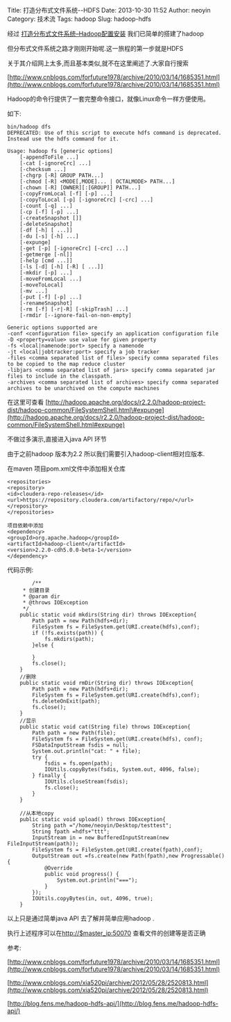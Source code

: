 Title: 打造分布式文件系统--HDFS
Date: 2013-10-30 11:52
Author: neoyin
Category: 技术流
Tags: hadoop
Slug: hadoop-hdfs

经过
[打造分布式文件系统–Hadoop配置安装](http://www.floatinglife.cn/distributed-hadoop)
我们已简单的搭建了hadoop

但分布式文件系统之路才刚刚开始呢.这一旅程的第一步就是HDFS

关于其介绍网上太多,而且基本类似,就不在这里阐述了.大家自行搜索

[http://www.cnblogs.com/forfuture1978/archive/2010/03/14/1685351.html](http://www.cnblogs.com/forfuture1978/archive/2010/03/14/1685351.html)

Hadoop的命令行提供了一套完整命令接口，就像Linux命令一样方便使用。

如下:

    bin/hadoop dfs
    DEPRECATED: Use of this script to execute hdfs command is deprecated.
    Instead use the hdfs command for it.

    Usage: hadoop fs [generic options]
        [-appendToFile ...]
        [-cat [-ignoreCrc] ...]
        [-checksum ...]
        [-chgrp [-R] GROUP PATH...]
        [-chmod [-R] <MODE[,MODE]... | OCTALMODE> PATH...]
        [-chown [-R] [OWNER][:[GROUP]] PATH...]
        [-copyFromLocal [-f] [-p] ...]
        [-copyToLocal [-p] [-ignoreCrc] [-crc] ...]
        [-count [-q] ...]
        [-cp [-f] [-p] ...]
        [-createSnapshot []]
        [-deleteSnapshot]
        [-df [-h] [ ...]]
        [-du [-s] [-h] ...]
        [-expunge]
        [-get [-p] [-ignoreCrc] [-crc] ...]
        [-getmerge [-nl]]
        [-help [cmd ...]]
        [-ls [-d] [-h] [-R] [ ...]]
        [-mkdir [-p] ...]
        [-moveFromLocal ...]
        [-moveToLocal]
        [-mv ...]
        [-put [-f] [-p] ...]
        [-renameSnapshot]
        [-rm [-f] [-r|-R] [-skipTrash] ...]
        [-rmdir [--ignore-fail-on-non-empty]

    Generic options supported are
    -conf <configuration file> specify an application configuration file
    -D <property=value> use value for given property
    -fs <local|namenode:port> specify a namenode
    -jt <local|jobtracker:port> specify a job tracker
    -files <comma separated list of files> specify comma separated files to be copied to the map reduce cluster
    -libjars <comma separated list of jars> specify comma separated jar files to include in the classpath.
    -archives <comma separated list of archives> specify comma separated archives to be unarchived on the compute machines

在这里可查看
[http://hadoop.apache.org/docs/r2.2.0/hadoop-project-dist/hadoop-common/FileSystemShell.html\#expunge](http://hadoop.apache.org/docs/r2.2.0/hadoop-project-dist/hadoop-common/FileSystemShell.html#expunge)

<!--more-->

不做过多演示,直接进入java API 环节

由于之前hadoop 版本为2.2 所以我们需要引入hadoop-client相对应版本.

在maven 项目pom.xml文件中添加相关仓库

    <repositories>
    <repository>
    <id>cloudera-repo-releases</id>
    <url>https://repository.cloudera.com/artifactory/repo/</url>
    </repository>
    </repositories>

    项目依赖中添加
    <dependency>
    <groupId>org.apache.hadoop</groupId>
    <artifactId>hadoop-client</artifactId>
    <version>2.2.0-cdh5.0.0-beta-1</version>
    </dependency>

代码示例:

            /**
         * 创建目录
         * @param dir
         * @throws IOException
         */
        public static void mkdirs(String dir) throws IOException{
            Path path = new Path(hdfs+dir);
            FileSystem fs = FileSystem.get(URI.create(hdfs),conf);
            if (!fs.exists(path)) {
                fs.mkdirs(path);
            }else {

            }
            fs.close();
        }
        //删除
        public static void rmDir(String dir) throws IOException{
            Path path = new Path(hdfs+dir);
            FileSystem fs = FileSystem.get(URI.create(hdfs),conf);
            fs.deleteOnExit(path);
            fs.close();
        }
        //显示
        public static void cat(String file) throws IOException{
            Path path = new Path(file);
            FileSystem fs = FileSystem.get(URI.create(hdfs), conf);
            FSDataInputStream fsdis = null;
            System.out.println("cat: " + file);
            try {
                fsdis = fs.open(path);
                IOUtils.copyBytes(fsdis, System.out, 4096, false);
            } finally {
                IOUtils.closeStream(fsdis);
                fs.close();
            }
        }

        //从本地copy
        public static void upload() throws IOException{
            String path ="/home/neoyin/Desktop/testtest";
            String fpath =hdfs+"ttt";
            InputStream in = new BufferedInputStream(new FileInputStream(path));
            FileSystem fs = FileSystem.get(URI.create(fpath),conf);
            OutputStream out =fs.create(new Path(fpath),new Progressable() {
                @Override
                public void progress() {
                    System.out.println("===");
                }
            });
            IOUtils.copyBytes(in, out, 4096, true);
        }

以上只是通过简单java API 去了解并简单应用hadoop .

执行上述程序可以在[http://$master\_ip:50070](http://localhost:50070/)
查看文件的创建等是否正确

参考:

[http://www.cnblogs.com/forfuture1978/archive/2010/03/14/1685351.html](http://www.cnblogs.com/forfuture1978/archive/2010/03/14/1685351.html)

[http://www.cnblogs.com/xia520pi/archive/2012/05/28/2520813.html](http://www.cnblogs.com/xia520pi/archive/2012/05/28/2520813.html)

[http://blog.fens.me/hadoop-hdfs-api/](http://blog.fens.me/hadoop-hdfs-api/)
